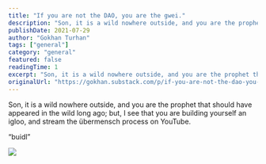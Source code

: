```yaml
---
title: "If you are not the DAO, you are the gwei."
description: "Son, it is a wild nowhere outside, and you are the prophet that should have appeared in the wild long ago; but, I see that you are building yourself an igloo, and stream the übermensch process on YouT..."
publishDate: 2021-07-29
author: "Gokhan Turhan"
tags: ["general"]
category: "general"
featured: false
readingTime: 1
excerpt: "Son, it is a wild nowhere outside, and you are the prophet that should have appeared in the wild long ago; but, I see that you are building yourself an igloo, and stream the übermensch process on YouT..."
originalUrl: "https://gokhan.substack.com/p/if-you-are-not-the-dao-you-are-the"
---
```


Son, it is a wild nowhere outside, and you are the prophet that should have appeared in the wild long ago; but, I see that you are building yourself an igloo, and stream the übermensch process on YouTube.

“buidl”

![](https://bucketeer-e05bbc84-baa3-437e-9518-adb32be77984.s3.amazonaws.com/public/images/4eb0e90d-e5a7-4c06-b32b-28e747aad63c_7200x5400.jpeg)